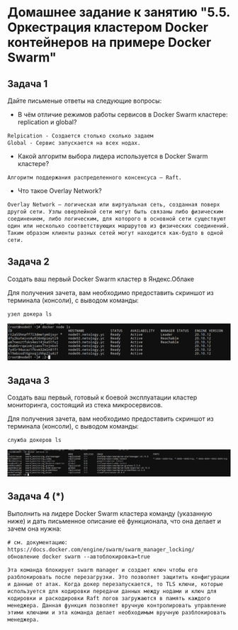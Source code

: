 # Домашнее задание к занятию "5.5. Оркестрация кластером Docker контейнеров на примере Docker Swarm"

## Задача 1

Дайте письменые ответы на следующие вопросы:

- В чём отличие режимов работы сервисов в Docker Swarm кластере: replication и global?
```
Relpication - Создается столько сколько задаем 
Global - Сервис запускается на всех нодах.
```

- Какой алгоритм выбора лидера используется в Docker Swarm кластере?
```
Алгоритм поддержания распределенного консенсуса — Raft.
```

- Что такое Overlay Network?
```
Overlay Network — логическая или виртуальная сеть, созданная поверх другой сети. Узлы оверлейной сети могут быть связаны либо физическим соединением, либо логическим, для которого в основной сети существуют один или несколько соответствующих маршрутов из физических соединений. Таким образом клиенты разных сетей могут находится как-будто в одной сети.
```

## Задача 2

Создать ваш первый Docker Swarm кластер в Яндекс.Облаке

Для получения зачета, вам необходимо предоставить скриншот из терминала (консоли), с выводом команды:
```
узел докера ls
```
<p выровнять="по центру">
 <img ширина="1200" высота="600" src="5.5/Снимок экрана от 2022-02-06 19-28-44.png">
</p>

## Задача 3

Создать ваш первый, готовый к боевой эксплуатации кластер мониторинга, состоящий из стека микросервисов.

Для получения зачета, вам необходимо предоставить скриншот из терминала (консоли), с выводом команды:
```
служба докеров ls
```
<p выровнять="по центру">
 <img ширина="1200" высота="600" src="5.5/Снимок экрана от 2022-02-06 19-29-10.png">
</p>

## Задача 4 (*)

Выполнить на лидере Docker Swarm кластера команду (указанную ниже) и дать письменное описание её функционала, что она делает и зачем она нужна:
```
# см. документацию: https://docs.docker.com/engine/swarm/swarm_manager_locking/
обновление docker swarm --автоблокировка=true
```
```
Эта команда блокирует swarm manager и создает ключ чтобы его разблокировать после перезагрузки. Это позволяет защитить конфигурации и данные от атак. Когда докер перезапускается, то TLS ключи, которые используется для кодировки передачи данных между нодами и ключ для кодировки и раскодировки Raft логов загружаются в память каждого менеджера. Данная функция позволяет вручную контролировать управление этими ключами и эта команда делает необходимым вручную разблокировать менеджера.
```


